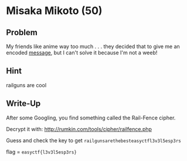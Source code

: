 # Misaka Mikoto (50)

## Problem

My friends like anime way too much . . . they decided that to give me an encoded [message](files/message.txt), but I can't solve it because I'm not a weeb!

## Hint

railguns are cool

## Write-Up

After some Googling, you find something called the Rail-Fence cipher.

Decrypt it with:
http://rumkin.com/tools/cipher/railfence.php

Guess and check the key to get `railgunsarethebesteasyctfl3v3l5esp3rs`

flag = `easyctf{l3v3l5esp3rs}`